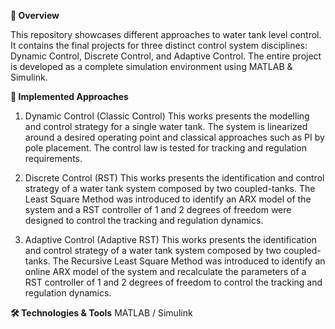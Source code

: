 **📝 Overview**

This repository showcases different approaches to water tank level control. It contains the final projects for three distinct control system disciplines: Dynamic Control, Discrete Control, and Adaptive Control. The entire project is developed as a complete simulation environment using MATLAB & Simulink.

**🚀 Implemented Approaches**

1. Dynamic Control (Classic Control)
This works presents the modelling and control strategy for a single water tank. The system is linearized around a desired operating point and classical approaches such as PI by pole placement. The control law is tested for tracking and regulation requirements. 

2. Discrete Control (RST)
This works presents the identification and control strategy of a water tank system composed by two coupled-tanks. The Least Square Method was introduced to identify an ARX model of the system and a RST controller of 1 and 2 degrees of freedom were designed to control the tracking and regulation dynamics.

3. Adaptive Control (Adaptive RST)
This works presents the identification and control strategy of a water tank system composed by two coupled-tanks. The Recursive Least Square Method was introduced to identify an online ARX model of the system and recalculate the parameters of a RST controller of 1 and 2 degrees of freedom to control the tracking and regulation dynamics.

**🛠️ Technologies & Tools**
MATLAB / Simulink
